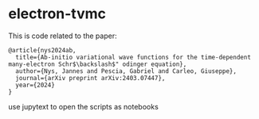 # electron-tvmc

This is code related to the paper:

```text
@article{nys2024ab,
  title={Ab-initio variational wave functions for the time-dependent many-electron Schr$\backslash$" odinger equation},
  author={Nys, Jannes and Pescia, Gabriel and Carleo, Giuseppe},
  journal={arXiv preprint arXiv:2403.07447},
  year={2024}
}
```

use jupytext to open the scripts as notebooks
